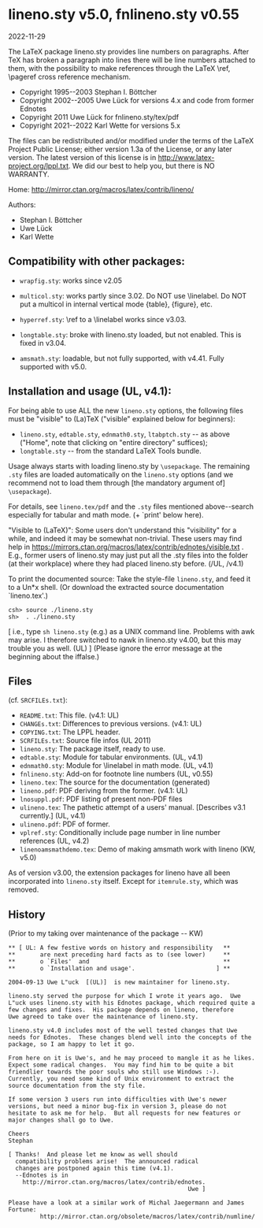 # lineno.sty v5.0, fnlineno.sty v0.55

2022-11-29

The LaTeX package lineno.sty provides line numbers on paragraphs.  After TeX has
broken a paragraph into lines there will be line numbers attached to them, with
the possibility to make references through the LaTeX \ref, \pageref cross
reference mechanism.

- Copyright 1995--2003 Stephan I. Böttcher
- Copyright 2002--2005 Uwe Lück for versions 4.x and code from former Ednotes
- Copyright 2011       Uwe Lück for fnlineno.sty/tex/pdf
- Copyright 2021--2022 Karl Wette for versions 5.x

The files can be redistributed and/or modified under
the terms of the LaTeX Project Public License; either
version 1.3a of the License, or any later version.
The latest version of this license is in http://www.latex-project.org/lppl.txt.
We did our best to help you, but there is NO WARRANTY.

Home: http://mirror.ctan.org/macros/latex/contrib/lineno/

Authors:

- Stephan I. Böttcher
- Uwe Lück
- Karl Wette

## Compatibility with other packages:

- `wrapfig.sty`: works since v2.05

- `multicol.sty`: works partly since 3.02.  Do NOT use \linelabel.  Do NOT put a
  multicol in internal vertical mode {table}, {figure}, etc.

- `hyperref.sty`: \ref to a \linelabel works since v3.03.

- `longtable.sty`: broke with lineno.sty loaded, but not enabled.  This is fixed
  in v3.04.

- `amsmath.sty`: loadable, but not fully supported, with v4.41.  Fully supported
  with v5.0.

## Installation and usage (UL, v4.1):

For being able to use ALL the new `lineno.sty` options, the following files must
be "visible" to (La)TeX ("visible" explained below for beginners):

- `lineno.sty`, `edtable.sty`, `ednmath0.sty`, `ltabptch.sty` -- as above
  ("Home", note that clicking on "entire directory" suffices);
- `longtable.sty` -- from the standard LaTeX Tools bundle.

Usage always starts with loading lineno.sty by `\usepackage`.  The remaining
`.sty` files are loaded automatically on the `lineno.sty` options (and we
recommend not to load them through [the mandatory argument of] `\usepackage`).

For details, see `lineno.tex/pdf` and the `.sty` files mentioned above--search
especially for tabular and math mode.  (+ `print' below here).

"Visible to (LaTeX)": Some users don't understand this "visibility" for a while,
and indeed it may be somewhat non-trivial. These users may find help in
https://mirrors.ctan.org/macros/latex/contrib/ednotes/visible.txt . E.g., former users of
lineno.sty may just put all the .sty files into the folder (at their workplace)
where they had placed lineno.sty before.  (/UL, /v4.1)

To print the documented source: Take the style-file `lineno.sty`, and feed it to
a Un*x shell.  (Or download the extracted source documentation `lineno.tex'.)
```
csh> source ./lineno.sty
sh>  . ./lineno.sty
```
[ i.e., type `sh lineno.sty` (e.g.) as a UNIX command line.  Problems with awk
may arise. I therefore switched to nawk in lineno.sty v4.00, but this may
trouble you as well.  (UL) ] (Please ignore the error message at the beginning
about the iffalse.)

## Files

(cf. `SRCFILEs.txt`):

- `README.txt`: This file. (v4.1: UL)
- `CHANGEs.txt`: Differences to previous versions. (v4.1: UL)
- `COPYING.txt`: The LPPL header.
- `SCRFILEs.txt`: Source file infos (UL 2011)
- `lineno.sty`: The package itself, ready to use.
- `edtable.sty`: Module for tabular environments. (UL, v4.1)
- `ednmath0.sty`: Module for \linelabel in math mode. (UL, v4.1)
- `fnlineno.sty`: Add-on for footnote line numbers (UL, v0.55)
- `lineno.tex`: The source for the documentation (generated)
- `lineno.pdf`: PDF deriving from the former. (v4.1: UL)
- `lnosuppl.pdf`: PDF listing of present non-PDF files
- `ulineno.tex`: The pathetic attempt of a users' manual. [Describes v3.1 currently.] (UL, v4.1)
- `ulineno.pdf`: PDF of former.
- `vplref.sty`: Conditionally include page number in line number references (UL, v4.2)
- `linenoamsmathdemo.tex`: Demo of making amsmath work with lineno (KW, v5.0)

As of version v3.00, the extension packages for lineno have all been
incorporated into `lineno.sty` itself.  Except for `itemrule.sty`, which was
removed.

## History

(Prior to my taking over maintenance of the package -- KW)

    ** [ UL: A few festive words on history and responsibility   **
    **       are next preceding hard facts as to (see lower)     **
    **       o `Files'  and                                      **
    **       o `Installation and usage'.                       ] **

    2004-09-13 Uwe L"uck  [(UL)]  is new maintainer for lineno.sty.

    lineno.sty served the purpose for which I wrote it years ago.  Uwe
    L"uck uses lineno.sty with his Ednotes package, which required quite a
    few changes and fixes.  His package depends on lineno, therefore
    Uwe agreed to take over the maintenance of lineno.sty.

    lineno.sty v4.0 includes most of the well tested changes that Uwe
    needs for Ednotes.  These changes blend well into the concepts of the
    package, so I am happy to let it go.

    From here on it is Uwe's, and he may proceed to mangle it as he likes.
    Expect some radical changes.  You may find him to be quite a bit
    friendlier towards the poor souls who still use Windows :-).
    Currently, you need some kind of Unix environment to extract the
    source documentation from the sty file.

    If some version 3 users run into difficulties with Uwe's newer
    versions, but need a minor bug-fix in version 3, please do not
    hesitate to ask me for help.  But all requests for new features or
    major changes shall go to Uwe.

    Cheers
    Stephan

    [ Thanks!  And please let me know as well should
      compatibility problems arise!  The announced radical
      changes are postponed again this time (v4.1).
      --Ednotes is in
        http://mirror.ctan.org/macros/latex/contrib/ednotes.
                                                       Uwe ]

    Please have a look at a similar work of Michal Jaegermann and James
    Fortune:
             http://mirror.ctan.org/obsolete/macros/latex/contrib/numline/
